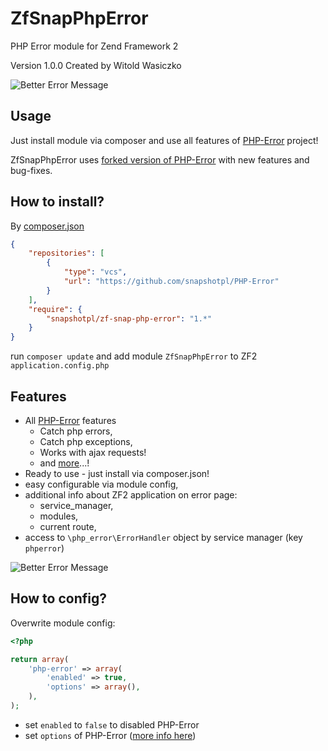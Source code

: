 ZfSnapPhpError
==============

PHP Error module for Zend Framework 2

Version 1.0.0 Created by Witold Wasiczko

![Better Error Message](http://www.psd2html.pl/public/ZfSnapPhpError/head.png)

Usage
-----
Just install module via composer and use all features of [PHP-Error](http://phperror.net/) project!

ZfSnapPhpError uses [forked version of PHP-Error](https://github.com/snapshotpl/PHP-Error) with new features and bug-fixes.

How to install?
---------------
By [composer.json](https://getcomposer.org/)
```json
{
    "repositories": [
        {
            "type": "vcs",
            "url": "https://github.com/snapshotpl/PHP-Error"
        }
    ],
    "require": {
        "snapshotpl/zf-snap-php-error": "1.*"
    }
}
```

run `composer update` and add module `ZfSnapPhpError` to ZF2 `application.config.php`

Features
--------
* All [PHP-Error](http://phperror.net/) features
  * Catch php errors,
  * Catch php exceptions,
  * Works with ajax requests!
  * and [more](http://phperror.net/)...!
* Ready to use - just install via composer.json!
* easy configurable via module config,
* additional info about ZF2 application on error page:
  * service_manager,
  * modules,
  * current route,
* access to `\php_error\ErrorHandler` object by service manager (key `phperror`)

![Better Error Message](http://www.psd2html.pl/public/ZfSnapPhpError/custom.png)

How to config?
--------------
Overwrite module config:
```php
<?php

return array(
    'php-error' => array(
        'enabled' => true,
        'options' => array(),
    ),
);
```
* set `enabled` to `false` to disabled PHP-Error
* set `options` of PHP-Error ([more info here](https://github.com/JosephLenton/PHP-Error/wiki/Options#all-options))
